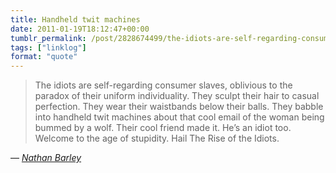 ```yaml
---
title: Handheld twit machines
date: 2011-01-19T18:12:47+00:00
tumblr_permalink: /post/2828674499/the-idiots-are-self-regarding-consumer-slaves
tags: ["linklog"]
format: "quote"
---
```


> The idiots are self-regarding consumer slaves, oblivious to the paradox of their uniform individuality. They sculpt their hair to casual perfection. They wear their waistbands below their balls. They babble into handheld twit machines about that cool email of the woman being bummed by a wolf. Their cool friend made it. He’s an idiot too. Welcome to the age of stupidity. Hail The Rise of the Idiots.

— <cite>[_Nathan Barley_](https://tvtropes.org/pmwiki/pmwiki.php/Series/NathanBarley)</cite>
